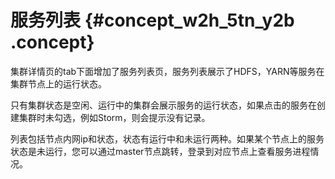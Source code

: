 # 服务列表 {#concept_w2h_5tn_y2b .concept}

集群详情页的tab下面增加了服务列表页，服务列表展示了HDFS，YARN等服务在集群节点上的运行状态。

只有集群状态是空闲、运行中的集群会展示服务的运行状态，如果点击的服务在创建集群时未勾选，例如Storm，则会提示没有记录。

列表包括节点内网ip和状态，状态有运行中和未运行两种。如果某个节点上的服务状态是未运行，您可以通过master节点跳转，登录到对应节点上查看服务进程情况。

